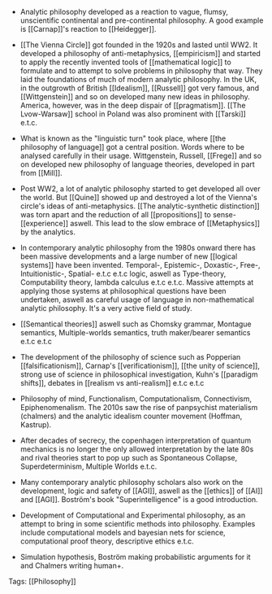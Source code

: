 - Analytic philosophy developed as a reaction to vague, flumsy, unscientific continental and pre-continental philosophy. A good example is [[Carnap]]'s reaction to [[Heidegger]]. 

- [[The Vienna Circle]] got founded in the 1920s and lasted until WW2. It developed a philosophy of anti-metaphysics, [[empiricism]] and started to apply the recently invented tools of [[mathematical logic]] to formulate and to attempt to solve problems in philosophy that way. They laid the foundations of much of modern analytic philosophy. In the UK, in the outgrowth of British [[Idealism]],  [[Russell]] got very famous, and [[Wittgenstein]] and so on developed many new ideas in philosophy. America, however, was in the deep dispair of [[pragmatism]]. [[The Lvow-Warsaw]] school in Poland was also prominent with [[Tarski]] e.t.c. 
  
- What is known as the "linguistic turn" took place, where [[the philosophy of language]] got a central position. Words where to be analysed carefully in their usage. Wittgenstein, Russell, [[Frege]] and so on developed new philosophy of language theories, developed in part from [[Mill]].
  
- Post WW2, a lot of analytic philosophy started to get developed all over the world. But [[Quine]] showed up and destroyed a lot of the Vienna's circle's ideas of anti-metaphysics. [[The analytic-synthetic distinction]] was torn apart and the reduction of all [[propositions]] to sense-[[experience]] aswell. This lead to the slow embrace of [[Metaphysics]] by the analytics. 
  
- In contemporary analytic philosophy from the 1980s onward there has been massive developments and a large number of new [[logical systems]] have been invented. Temporal-, Epistemic-, Doxastic-, Free-, Intuitionistic-, Spatial- e.t.c e.t.c logic, aswell as Type-theory, Computability theory, lambda calculus e.t.c e.t.c. Massive attempts at applying those systems at philosophical questions have been undertaken, aswell as careful usage of language in non-mathematical analytic philosophy. It's a very active field of study. 

- [[Semantical theories]] aswell such as Chomsky grammar, Montague semantics, Multiple-worlds semantics, truth maker/bearer semantics e.t.c e.t.c

- The development of the philosophy of science such as Popperian [[falsificationism]], Carnap's [[verificationism]], [[the unity of science]], strong use of science in philosophical investigation, Kuhn's [[paradigm shifts]], debates in [[realism vs anti-realism]] e.t.c e.t.c
  
- Philosophy of mind, Functionalism, Computationalism, Connectivism, Epiphenomenalism. The 2010s saw the rise of panpsychist materialism (chalmers) and the analytic idealism counter movement (Hoffman, Kastrup). 

- After decades of secrecy, the copenhagen interpretation of quantum mechanics is no longer the only allowed interpretation by the late 80s and rival theories start to pop up such as Spontaneous Collapse, Superdeterminism, Multiple Worlds e.t.c.
  
- Many contemporary analytic philosophy scholars also work on the development, logic and safety of [[AGI]], aswell as the [[ethics]] of [[AI]] and [[AGI]]. Boström's book "Superintelligence" is a good introduction. 

- Development of Computational and Experimental philosophy, as an attempt to bring in some scientific methods into philosophy. Examples include computational models and bayesian nets for science, computational proof theory, descriptive ethics e.t.c.
  
- Simulation hypothesis, Boström making probabilistic arguments for it and Chalmers writing human+. 

Tags: [[Philosophy]]